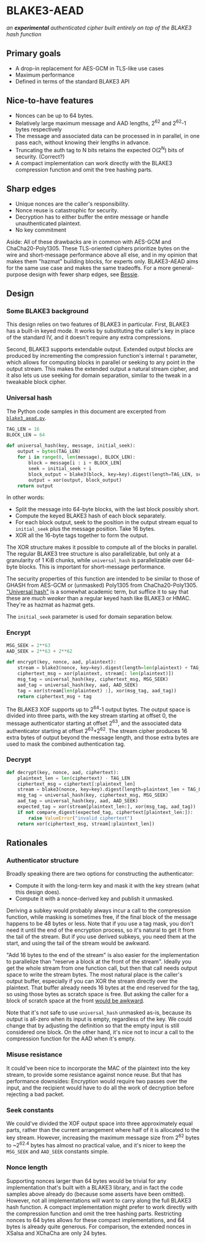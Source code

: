 # BLAKE3-AEAD

*an **experimental** authenticated cipher built entirely on top of the BLAKE3
hash function*

## Primary goals

- A drop-in replacement for AES-GCM in TLS-like use cases
- Maximum performance
- Defined in terms of the standard BLAKE3 API

## Nice-to-have features

- Nonces can be up to 64 bytes.
- Relatively large maximum message and AAD lengths, 2<sup>62</sup> and
  2<sup>62</sup>-1 bytes respectively
- The message and associated data can be processed in in parallel, in one pass
  each, without knowing their lengths in advance.
- Truncating the auth tag to N bits retains the expected O(2<sup>N</sup>) bits
  of security. (Correct?)
- A compact implementation can work directly with the BLAKE3 compression
  function and omit the tree hashing parts.

## Sharp edges

- Unique nonces are the caller's responsibility.
- Nonce reuse is catastrophic for security.
- Decryption has to either buffer the entire message or handle unauthenticated
  plaintext.
- No key commitment

Aside: All of these drawbacks are in common with AES-GCM and ChaCha20-Poly1305.
These TLS-oriented ciphers prioritize bytes on the wire and short-message
performance above all else, and in my opinion that makes them "hazmat" building
blocks, for experts only. BLAKE3-AEAD aims for the same use case and makes the
same tradeoffs. For a more general-purpose design with fewer sharp edges, see
[Bessie](https://github.com/oconnor663/bessie).

## Design

### Some BLAKE3 background

This design relies on two features of BLAKE3 in particular. First, BLAKE3 has a
built-in keyed mode. It works by substituting the caller's key in place of the
standard IV, and it doesn't require any extra compressions.

Second, BLAKE3 supports extendable output. Extended output blocks are produced
by incrementing the compression function's internal `t` parameter, which allows
for computing blocks in parallel or seeking to any point in the output stream.
This makes the extended output a natural stream cipher, and it also lets us use
seeking for domain separation, similar to the tweak in a tweakable block
cipher.

### Universal hash

The Python code samples in this document are excerpted from
[`blake3_aead.py`](python/blake3_aead.py).

```python
TAG_LEN = 16
BLOCK_LEN = 64

def universal_hash(key, message, initial_seek):
    output = bytes(TAG_LEN)
    for i in range(0, len(message), BLOCK_LEN):
        block = message[i : i + BLOCK_LEN]
        seek = initial_seek + i
        block_output = blake3(block, key=key).digest(length=TAG_LEN, seek=seek)
        output = xor(output, block_output)
    return output
```

In other words:

- Split the message into 64-byte blocks, with the last block possibly short.
- Compute the keyed BLAKE3 hash of each block separately.
- For each block output, seek to the position in the output stream equal to
  `initial_seek` plus the message position. Take 16 bytes.
- XOR all the 16-byte tags together to form the output.

The XOR structure makes it possible to compute all of the blocks in parallel.
The regular BLAKE3 tree structure is also parallelizable, but only at a
granularity of 1 KiB chunks, while `universal_hash` is parallelizable over
64-byte blocks. This is important for short-message performance.

The security properties of this function are intended to be similar to those of
GHASH from AES-GCM or (unmasked) Poly1305 from ChaCha20-Poly1305. ["Universal
hash"](https://en.wikipedia.org/wiki/Universal_hashing) is a somewhat academic
term, but suffice it to say that these are _much weaker_ than a regular keyed
hash like BLAKE3 or HMAC. They're as hazmat as hazmat gets.

The `initial_seek` parameter is used for domain separation below.

### Encrypt

```python
MSG_SEEK = 2**63
AAD_SEEK = 2**63 + 2**62

def encrypt(key, nonce, aad, plaintext):
    stream = blake3(nonce, key=key).digest(length=len(plaintext) + TAG_LEN)
    ciphertext_msg = xor(plaintext, stream[: len(plaintext)])
    msg_tag = universal_hash(key, ciphertext_msg, MSG_SEEK)
    aad_tag = universal_hash(key, aad, AAD_SEEK)
    tag = xor(stream[len(plaintext) :], xor(msg_tag, aad_tag))
    return ciphertext_msg + tag
```

The BLAKE3 XOF supports up to 2<sup>64</sup>-1 output bytes. The output space
is divided into three parts, with the key stream starting at offset 0, the
message authenticator starting at offset 2<sup>63</sup>, and the associated
data authenticator starting at offset 2<sup>63</sup>+2<sup>62</sup>. The stream
cipher produces 16 extra bytes of output beyond the message length, and those
extra bytes are used to mask the combined authentication tag.

### Decrypt

```python
def decrypt(key, nonce, aad, ciphertext):
    plaintext_len = len(ciphertext) - TAG_LEN
    ciphertext_msg = ciphertext[:plaintext_len]
    stream = blake3(nonce, key=key).digest(length=plaintext_len + TAG_LEN)
    msg_tag = universal_hash(key, ciphertext_msg, MSG_SEEK)
    aad_tag = universal_hash(key, aad, AAD_SEEK)
    expected_tag = xor(stream[plaintext_len:], xor(msg_tag, aad_tag))
    if not compare_digest(expected_tag, ciphertext[plaintext_len:]):
        raise ValueError("invalid ciphertext")
    return xor(ciphertext_msg, stream[:plaintext_len])
```

## Rationales

### Authenticator structure

Broadly speaking there are two options for constructing the authenticator:

- Compute it with the long-term key and mask it with the key stream (what this
  design does).
- Compute it with a nonce-derived key and publish it unmasked.

Deriving a subkey would probably always incur a call to the compression
function, while masking is sometimes free, if the final block of the message
happens to be 48 bytes or less. Note that if you use a tag mask, you don't need
it until the end of the encryption process, so it's natural to get it from the
tail of the stream. But if you use derived subkeys, you need them at the start,
and using the tail of the stream would be awkward.

"Add 16 bytes to the end of the stream" is also easier for the implementation
to parallelize than "reserve a block at the front of the stream". Ideally you
get the whole stream from one function call, but then that call needs output
space to write the stream bytes. The most natural place is the caller's output
buffer, especially if you can XOR the stream directly over the plaintext. That
buffer already needs 16 bytes at the end reserved for the tag, so using those
bytes as scratch space is free. But asking the caller for a block of scratch
space at the front [would be awkward](https://nacl.cr.yp.to/secretbox.html).

Note that it's not safe to use `universal_hash` unmasked as-is, because its
output is all-zero when its input is empty, regardless of the key. We could
change that by adjusting the definition so that the empty input is still
considered one block. On the other hand, it's nice not to incur a call to the
compression function for the AAD when it's empty.

### Misuse resistance

It could've been nice to incorporate the MAC of the plaintext into the key
stream, to provide some resistance against nonce reuse. But that has
performance downsides: Encryption would require two passes over the input, and
the recipient would have to do all the work of decryption before rejecting a
bad packet.

### Seek constants

We could've divided the XOF output space into three approximately equal parts,
rather than the current arrangement where half of it is allocated to the key
stream. However, increasing the maximum message size from 2<sup>62</sup> bytes
to ~2<sup>62.4</sup> bytes has almost no practical value, and it's nicer to
keep the `MSG_SEEK` and `AAD_SEEK` constants simple.

### Nonce length

Supporting nonces larger than 64 bytes would be trivial for any implementation
that's built with a BLAKE3 library, and in fact the code samples above already
do (because some asserts have been omitted). However, not all implementations
will want to carry along the full BLAKE3 hash function. A compact
implementation might prefer to work directly with the compression function and
omit the tree hashing parts. Restricting nonces to 64 bytes allows for these
compact implementations, and 64 bytes is already quite generous. For
comparison, the extended nonces in XSalsa and XChaCha are only 24 bytes.
